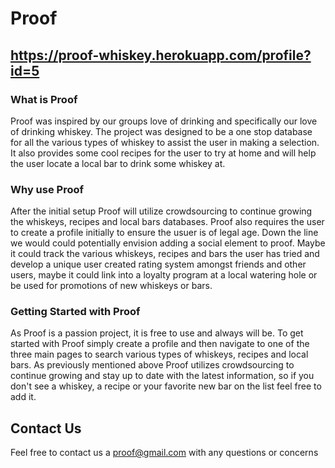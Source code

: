 # Proof

## https://proof-whiskey.herokuapp.com/profile?id=5

### What is Proof

Proof was inspired by our groups love of drinking and specifically our love of drinking whiskey. The project was designed to be a one stop database for all the various types of whiskey to assist the user in making a selection. It also provides some cool recipes for the user to try at home and will help the user locate a local bar to drink some whiskey at.

### Why use Proof

After the initial setup Proof will utilize crowdsourcing to continue growing the whiskeys, recipes and local bars databases. Proof also requires the user to create a profile initially to ensure the usuer is of legal age. Down the line we would could potentially envision adding a social element to proof. Maybe it could track the various whiskeys, recipes and bars the user has tried and develop a unique user created rating system amongst friends and other users, maybe it could link into a loyalty program at a local watering hole or be used for promotions of new whiskeys or bars.

### Getting Started with Proof

As Proof is a passion project, it is free to use and always will be. To get started with Proof simply create a profile and then navigate to one of the three main pages to search various types of whiskeys, recipes and local bars. As previously mentioned above Proof utilizes crowdsourcing to continue growing and stay up to date with the latest information, so if you don't see a whiskey, a recipe or your favorite new bar on the list feel free to add it.

## Contact Us

Feel free to contact us a proof@gmail.com with any questions or concerns
